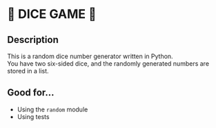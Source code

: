 # 🎲 DICE GAME 🎲

## Description
This is a random dice number generator written in Python.  
You have two six-sided dice, and the randomly generated numbers are stored in a list.

## Good for...
- Using the `random` module
- Using tests
